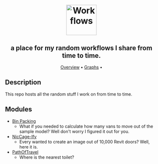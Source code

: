 <h1 align="center">
  <br>
  <img src="https://img.icons8.com/ios-filled/100/000000/workflow.png" alt="Workflows" width="100">
</h1>

<h2 align="center">a place for my random workflows I share from time to time.</h2>

<p align="center">
  <a href="#description">Overview</a> •
  <a href="#modules">Graphs</a> •
</p>

## Description
This repo hosts all the random stuff I work on from time to time.

## Modules
* [Bin Packing](https://github.com/johnpierson/RandomGraphs/tree/master/BinPacking)
  - What if you needed to calculate how many vans to move out of the sample model? Well don't worry I figured it out for you.
* [NicCage-Ify](https://github.com/johnpierson/RandomGraphs/tree/master/NicCage-Ify)
  - Every wanted to create an image out of 10,000 Revit doors? Well, here it is.
* [PathOfTravel](https://github.com/johnpierson/RandomGraphs/tree/master/PathOfTravel)
  - Where is the nearest toilet?